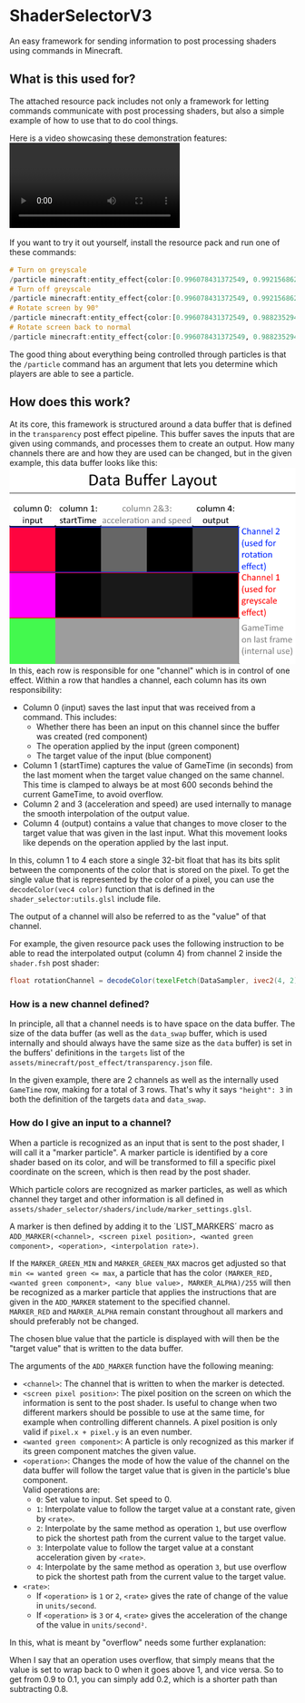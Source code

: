 # ShaderSelectorV3
 An easy framework for sending information to post processing shaders using commands in Minecraft.

## What is this used for?
 The attached resource pack includes not only a framework for letting commands communicate with post processing shaders, but also a simple example of how to use that to do cool things.

 Here is a video showcasing these demonstration features:
 ![Demonstration video](media\example_video.mp4)

 If you want to try it out yourself, install the resource pack and run one of these commands:
 ```hs
 # Turn on greyscale
 /particle minecraft:entity_effect{color:[0.996078431372549, 0.9921568627450981, 1.0, 0.984313725490196],scale:1f}
 # Turn off greyscale
 /particle minecraft:entity_effect{color:[0.996078431372549, 0.9921568627450981, 0.0, 0.984313725490196],scale:1f}
 # Rotate screen by 90°
 /particle minecraft:entity_effect{color:[0.996078431372549, 0.9882352941176471, 0.25098039215686274, 0.984313725490196],scale:1f}
 # Rotate screen back to normal
 /particle minecraft:entity_effect{color:[0.996078431372549, 0.9882352941176471, 0.0, 0.984313725490196],scale:1f}
 ```

 The good thing about everything being controlled through particles is that the `/particle` command has an argument that lets you determine which players are able to see a particle.

## How does this work?
 At its core, this framework is structured around a data buffer that is defined in the `transparency` post effect pipeline. This buffer saves the inputs that are given using commands, and processes them to create an output. How many channels there are and how they are used can be changed, but in the given example, this data buffer looks like this:
 ![Data buffer layout](media\data_layout.png)
 In this, each row is responsible for one "channel" which is in control of one effect. Within a row that handles a channel, each column has its own responsibility:
 * Column 0 (input) saves the last input that was received from a command. This includes:
   * Whether there has been an input on this channel since the buffer was created (red component)
   * The operation applied by the input (green component)
   * The target value of the input (blue component)
 * Column 1 (startTime) captures the value of GameTime (in seconds) from the last moment when the target value changed on the same channel.\
 This time is clamped to always be at most 600 seconds behind the current GameTime, to avoid overflow.
 * Column 2 and 3 (acceleration and speed) are used internally to manage the smooth interpolation of the output value.
 * Column 4 (output) contains a value that changes to move closer to the target value that was given in the last input. What this movement looks like depends on the operation applied by the last input.
  
 In this, column 1 to 4 each store a single 32-bit float that has its bits split between the components of the color that is stored on the pixel. To get the single value that is represented by the color of a pixel, you can use the `decodeColor(vec4 color)` function that is defined in the `shader_selector:utils.glsl` include file.

 The output of a channel will also be referred to as the "value" of that channel.

 For example, the given resource pack uses the following instruction to be able to read the interpolated output (column 4) from channel 2 inside the `shader.fsh` post shader:
 ```glsl
 float rotationChannel = decodeColor(texelFetch(DataSampler, ivec2(4, 2), 0));
 ```

### How is a new channel defined?
 In principle, all that a channel needs is to have space on the data buffer. The size of the data buffer (as well as the `data_swap` buffer, which is used internally and should always have the same size as the `data` buffer) is set in the buffers' definitions in the `targets` list of the `assets/minecraft/post_effect/transparency.json` file.
 
 In the given example, there are 2 channels as well as the internally used `GameTime` row, making for a total of 3 rows. That's why it says `"height": 3` in both the definition of the targets `data` and `data_swap`.

### How do I give an input to a channel?
 When a particle is recognized as an input that is sent to the post shader, I will call it a "marker particle". A marker particle is identified by a core shader based on its color, and will be transformed to fill a specific pixel coordinate on the screen, which is then read by the post shader.

 Which particle colors are recognized as marker particles, as well as which channel they target and other information is all defined in `assets/shader_selector/shaders/include/marker_settings.glsl`.

 A marker is then defined by adding it to the ´LIST_MARKERS´ macro as `ADD_MARKER(<channel>, <screen pixel position>, <wanted green component>, <operation>, <interpolation rate>)`.

 If the `MARKER_GREEN_MIN` and `MARKER_GREEN_MAX` macros get adjusted so that `min <= wanted green <= max`, a particle that has the color `(MARKER_RED, <wanted green component>, <any blue value>, MARKER_ALPHA)/255` will then be recognized as a marker particle that applies the instructions that are given in the `ADD_MARKER` statement to the specified channel. \
 `MARKER_RED` and `MARKER_ALPHA` remain constant throughout all markers and should preferably not be changed.

 The chosen blue value that the particle is displayed with will then be the "target value" that is written to the data buffer.

 The arguments of the `ADD_MARKER` function have the following meaning:
 * `<channel>`: The channel that is written to when the marker is detected.
 * `<screen pixel position>`: The pixel position on the screen on which the information is sent to the post shader. Is useful to change when two different markers should be possible to use at the same time, for example when controlling different channels. A pixel position is only valid if `pixel.x + pixel.y` is an even number.
 * `<wanted green component>`: A particle is only recognized as this marker if its green component matches the given value.
 * `<operation>`: Changes the mode of how the value of the channel on the data buffer will follow the target value that is given in the particle's blue component.\
   Valid operations are:
    * `0`: Set value to input. Set speed to 0.
    * `1`: Interpolate value to follow the target value at a constant rate, given by `<rate>`.
    * `2`: Interpolate by the same method as operation `1`, but use overflow to pick the shortest path from the current value to the target value.
    * `3`: Interpolate value to follow the target value at a constant acceleration given by `<rate>`. 
    * `4`: Interpolate by the same method as operation `3`, but use overflow to pick the shortest path from the current value to the target value.
  * `<rate>`:
    * If `<operation>` is `1` or `2`, `<rate>` gives the rate of change of the value in `units/second`.
    * If `<operation>` is `3` or `4`, `<rate>` gives the acceleration of the change of the value in `units/second²`.
 
 In this, what is meant by "overflow" needs some further explanation:

 When I say that an operation uses overflow, that simply means that the value is set to wrap back to 0 when it goes above 1, and vice versa. So to get from 0.9 to 0.1, you can simply add 0.2, which is a shorter path than subtracting 0.8.